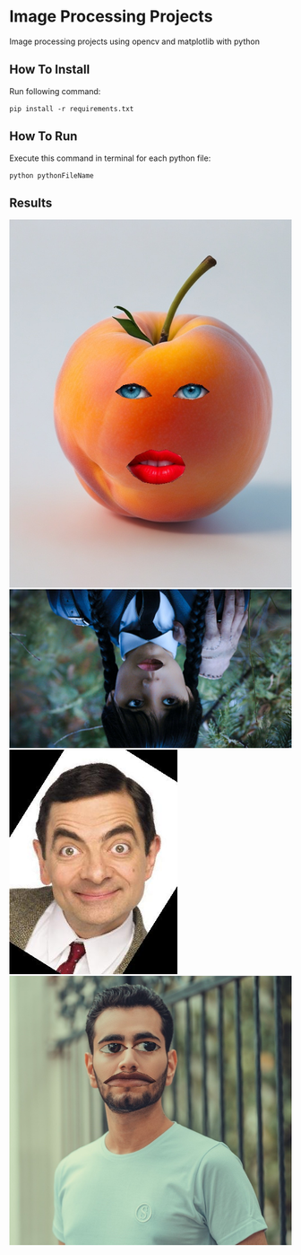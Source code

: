 # Image Processing Projects
Image processing projects using opencv and matplotlib with python

## How To Install
Run following command:
```
pip install -r requirements.txt
```

## How To Run
Execute this command in terminal for each python file:
```
python pythonFileName
```

## Results
![output](./output/fruit_filter.jpg)
![output](./output/magic_filter.jpg)
![output](./output/mrbean_aligned.jpg)
![output](./output/big_lip_eyes.jpg)